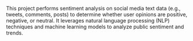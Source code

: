 This project performs sentiment analysis on social media text data (e.g., tweets, comments, posts) to determine whether user opinions are positive, negative, or neutral. It leverages natural language processing (NLP) techniques and machine learning models to analyze public sentiment and trends.
